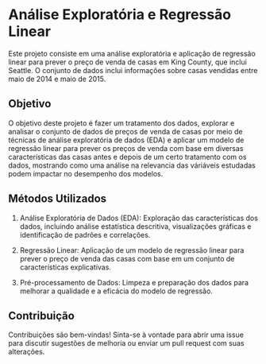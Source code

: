 # Análise Exploratória e Regressão Linear

Este projeto consiste em uma análise exploratória e aplicação de regressão linear para prever o preço de venda de casas em King County, que inclui Seattle. O conjunto de dados inclui informações sobre casas vendidas entre maio de 2014 e maio de 2015.

## Objetivo

O objetivo deste projeto é fazer um tratamento dos dados, explorar e analisar o conjunto de dados de preços de venda de casas por meio de técnicas de análise exploratória de dados (EDA) e aplicar um modelo de regressão linear para prever os preços de venda com base em diversas características das casas antes e depois de um certo tratamento com os dados, mostrando como uma análise na relevancia das váriáveis estudadas podem impactar no desempenho dos modelos.

## Métodos Utilizados

1. Análise Exploratória de Dados (EDA): Exploração das características dos dados, incluindo análise estatística descritiva, visualizações gráficas e identificação de padrões e correlações.

2. Regressão Linear: Aplicação de um modelo de regressão linear para prever o preço de venda das casas com base em um conjunto de características explicativas.

3. Pré-processamento de Dados: Limpeza e preparação dos dados para melhorar a qualidade e a eficácia do modelo de regressão.

## Contribuição

Contribuições são bem-vindas! Sinta-se à vontade para abrir uma issue para discutir sugestões de melhoria ou enviar um pull request com suas alterações.
